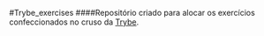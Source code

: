#Trybe_exercises
####Repositório criado para alocar os exercícios confeccionados no cruso da [Trybe](https://www.betrybe.com/).
